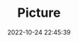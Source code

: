 ---
weight: 1
images:
- /images/edited/216.jpeg
title: Picture
date: 2022-10-24 22:45:39
tags: [luminarneo,work,ilce7m3,person,umbrella,handbag]
---